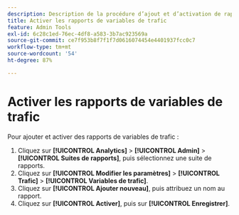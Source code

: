 ```yaml
---
description: Description de la procédure d’ajout et d’activation de rapports de variables de trafic.
title: Activer les rapports de variables de trafic
feature: Admin Tools
exl-id: 6c28c1ed-76ec-4df8-a583-3b7ac923569a
source-git-commit: ce7f953b8f7f1f7d0616074454e4401937fcc0c7
workflow-type: tm+mt
source-wordcount: '54'
ht-degree: 87%

---
```


# Activer les rapports de variables de trafic

Pour ajouter et activer des rapports de variables de trafic :

1. Cliquez sur **[!UICONTROL Analytics]** > **[!UICONTROL Admin]** > **[!UICONTROL Suites de rapports]**, puis sélectionnez une suite de rapports.
1. Cliquez sur **[!UICONTROL Modifier les paramètres]** > **[!UICONTROL Trafic]** > **[!UICONTROL Variables de trafic]**.
1. Cliquez sur **[!UICONTROL Ajouter nouveau]**, puis attribuez un nom au rapport.
1. Cliquez sur **[!UICONTROL Activer]**, puis sur **[!UICONTROL Enregistrer]**.
